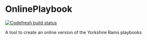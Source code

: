 # OnlinePlaybook

[![Codefresh build status]( https://g.codefresh.io/api/badges/build?repoOwner=MarkGaze&repoName=OnlinePlaybook&branch=master&pipelineName=OnlinePlaybook&accountName=MarkGaze&type=cf-1)]( https://g.codefresh.io/repositories/MarkGaze/OnlinePlaybook/builds?filter=trigger:build;branch:master;service:591b560d71c70600013d9508~OnlinePlaybook)

A tool to create an online version of the Yorkshire Rams playbooks
